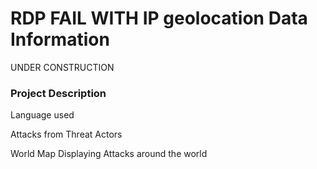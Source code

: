 # RDP FAIL WITH IP geolocation Data Information

UNDER CONSTRUCTION
### Project Description


Language used

Attacks from Threat Actors

World Map Displaying Attacks around the world